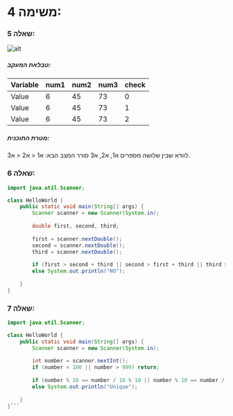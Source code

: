 # משימה 4:

### שאלה 5:

![alt](https://i.imgur.com/WUc7KBl.png)

##### טבלאת המעקב:
Variable | num1 | num2 | num3 | check |
--- | --- | --- | --- | --- |
Value | 6 | 45 | 73 | 0 | 
Value | 6 | 45 | 73 | 1 |
Value | 6 | 45 | 73 | 2 |

##### מטרת התוכנית:
לוודא שבין שלושה מספרים א1, א2, א3 סורר המצב הבא: א1 < א2 < א3.

### שאלה 6:
```java
import java.util.Scanner;

class HelloWorld {
    public static void main(String[] args) {
        Scanner scanner = new Scanner(System.in);
        
        double first, second, third;
        
        first = scanner.nextDouble();
        second = scanner.nextDouble();
        third = scanner.nextDouble();
        
        if (first > second + third || second > first + third || third > first + second) System.out.println("YES");
        else System.out.println("NO");
        
    }
}
```
### שאלה 7:
```java
import java.util.Scanner;

class HelloWorld {
    public static void main(String[] args) {
        Scanner scanner = new Scanner(System.in);
        
        int number = scanner.nextInt();
        if (number < 100 || number > 999) return;
        
        if (number % 10 == number / 10 % 10 || number % 10 == number / 100 % 10 || number / 10 % 10 == number / 100 % 10) System.out.println("Repeating");
        else System.out.println("Unique");
        
    }
}```
